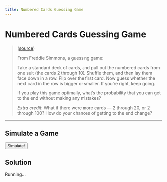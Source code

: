 ```yaml
---
title: Numbered Cards Guessing Game
---
```


# Numbered Cards Guessing Game


> ([source](https://fivethirtyeight.com/features/step-1-game-theory-step-2-step-3-profit/))
>
> From Freddie Simmons, a guessing game:
>
> Take a standard deck of cards, and pull out the numbered cards from one suit (the cards 2 through
> 10). Shuffle them, and then lay them face down in a row. Flip over the first card. Now guess
> whether the next card in the row is bigger or smaller. If you’re right, keep going.
>
> If you play this game optimally, what’s the probability that you can get to the end without making
> any mistakes?
>
> _Extra credit_: What if there were more cards — 2 through 20, or 2 through 100? How do your chances
> of getting to the end change?

---

## Simulate a Game

<button id="simulate">Simulate!</button>
<h2 id="result"></h2>
<pre id="log" style="display: none"></pre>


## Solution

<p id="complete-result">Running...</p>

<script>
{% include 2018-08-17-numbered-cards-guessing-game.js %}


document.addEventListener('DOMContentLoaded', function() {
    var log = document.getElementById('log');
    var result = document.getElementById('result');

    // Wait 500ms, and simulate our game a million times
    setTimeout(function() {
        var SIMULATIONS = 1000000;

        console.log('Running ' + SIMULATIONS.toLocaleString() + ' times...\n---------\n\n');

        var WON_GAME = 0;
        for (var i = 0; i < SIMULATIONS; i++) {
            if (simulateGuessingGame().result) {
                WON_GAME++;
            }
        }

        var complete_results_string =
            'You won ' +
            WON_GAME.toLocaleString() +
            ' times out of ' +
            SIMULATIONS.toLocaleString() +
            ' (' +
            (WON_GAME / SIMULATIONS) * 100 +
            '%)';

        console.log(complete_results_string);

        document.getElementById('complete-result').innerHTML = complete_results_string;
    }, 500);

    var main_game = document.getElementById('simulate').addEventListener('click', function(e) {
        var game = simulateGuessingGame(true);

        if (log.style.display === 'none') {
            log.style.display = 'block';
        }

        if (game.result) {
            result.style.color = 'green';
            result.innerHTML = 'You Won!';
        } else {
            result.style.color = 'red';
            result.innerHTML = 'You Lost!';
        }

        log.innerHTML = game.log;
    });
});

</script>